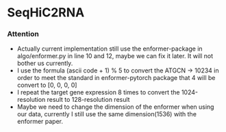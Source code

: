 # SeqHiC2RNA

### Attention
* Actually current implementation still use the enformer-package in algo/enformer.py in line 10 and 12, maybe we can fix it later. It will not bother us currently.
* I use the formula (ascii code + 1) % 5 to convert the ATGCN -> 10234 in order to meet the standard in enformer-pytorch package that 4 will be convert to [0, 0, 0, 0]
* I repeat the target gene expression 8 times to convert the 1024-resolution result to 128-resolution result
* Maybe we need to change the dimension of the enformer when using our data, currently I still use the same dimension(1536) with the enformer paper. 